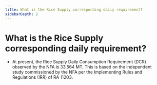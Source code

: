 ```yaml
---
title: What is the Rice Supply corresponding daily requirement?
sidebarDepth: 2
---
```


# What is the Rice Supply corresponding daily requirement?


 - At present, the Rice Supply Daily Consumption Requirement (DCR) observed by the NFA is 33,564 MT. This is based on the independent study commissioned by the NFA per the Implementing Rules and Regulations (IRR) of RA 11203.
